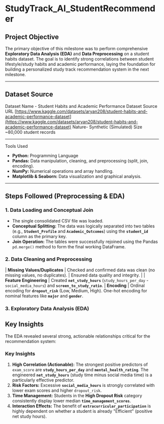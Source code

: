 # StudyTrack_AI_StudentRecommender

##  Project Objective
The primary objective of this milestone was to perform comprehensive **Exploratory Data Analysis (EDA)** and **Data Preprocessing** on a student habits dataset. The goal is to identify strong correlations between student lifestyle/study habits and academic performance, laying the foundation for building a personalized study track recommendation system in the next milestone.

---

##  Dataset Source
Dataset Name - Student Habits and Academic Performance Dataset 
Source URL [https://www.kaggle.com/datasets/aryan208/student-habits-and-academic-performance-dataset](https://www.kaggle.com/datasets/aryan208/student-habits-and-academic-performance-dataset) 
Nature- Synthetic (Simulated) 
Size ~80,000 student records 

---

 Tools Used
* **Python:** Programming Language
* **Pandas:** Data manipulation, cleaning, and preprocessing (split, join, encoding).
* **NumPy:** Numerical operations and array handling.
* **Matplotlib & Seaborn:** Data visualization and graphical analysis.

---

##  Steps Followed (Preprocessing & EDA)

### 1. Data Loading and Conceptual Join
* The single consolidated CSV file was loaded.
* **Conceptual Splitting:** The data was logically separated into two tables (e.g., **`Student_Profile`** and **`Academic_Outcomes`**) using the **`student_id`** column as the primary key.
* **Join Operation:** The tables were successfully rejoined using the Pandas `pd.merge()` method to form the final working DataFrame.

### 2. Data Cleaning and Preprocessing

| **Missing Values/Duplicates** | Checked and confirmed data was clean (no missing values, no duplicates). | Ensured data quality and integrity. |
| **Feature Engineering** | Created **`net_study_hours`** (`study_hours_per_day` - `social_media_hours`) and **`screen_to_study_ratio`**.
| **Encoding** | Ordinal encoding for **`dropout_risk`** (Low, Medium, High). One-hot encoding for nominal features like **`major`** and **`gender`**. 


### 3. Exploratory Data Analysis (EDA)
##  Key Insights 

The EDA revealed several strong, actionable relationships critical for the recommendation system:

### Key Insights
1.  **High Correlation (Actionable):** The strongest positive predictors of `exam_score` are **`study_hours_per_day`** and **`mental_health_rating`**. The engineered **`net_study_hours`** (study time minus social media time) is a particularly effective predictor.
2.  **Risk Factors:** Excessive **`social_media_hours`** is strongly correlated with lower exam scores and higher `dropout_risk`.
3.  **Time Management:** Students in the **High Dropout Risk** category consistently display lower median **`time_management_scores`**.
4.  **Interaction Effects:** The benefit of **`extracurricular_participation`** is highly dependent on whether a student is already "Efficient" (positive net study hours).
